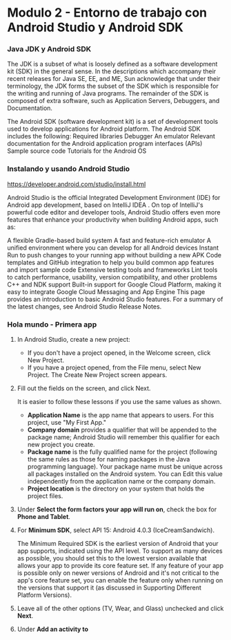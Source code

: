 # Modulo 2 - Entorno de trabajo con Android Studio y Android SDK

### Java JDK y Android SDK

The JDK is a subset of what is loosely defined as a software development kit (SDK) in the general sense. In the descriptions which accompany their recent releases for Java SE, EE, and ME, Sun acknowledge that under their terminology, the JDK forms the subset of the SDK which is responsible for the writing and running of Java programs. The remainder of the SDK is composed of extra software, such as Application Servers, Debuggers, and Documentation.

The Android SDK (software development kit) is a set of development tools used to develop applications for Android platform. The Android SDK includes the following:
Required libraries
Debugger
An emulator
Relevant documentation for the Android application program interfaces (APIs)
Sample source code
Tutorials for the Android OS



### Instalando y usando Android Studio

https://developer.android.com/studio/install.html

Android Studio is the official Integrated Development Environment (IDE) for Android app development, based on IntelliJ IDEA . On top of IntelliJ's powerful code editor and developer tools, Android Studio offers even more features that enhance your productivity when building Android apps, such as:

A flexible Gradle-based build system
A fast and feature-rich emulator
A unified environment where you can develop for all Android devices
Instant Run to push changes to your running app without building a new APK
Code templates and GitHub integration to help you build common app features and import sample code
Extensive testing tools and frameworks
Lint tools to catch performance, usability, version compatibility, and other problems
C++ and NDK support
Built-in support for Google Cloud Platform, making it easy to integrate Google Cloud Messaging and App Engine
This page provides an introduction to basic Android Studio features. For a summary of the latest changes, see Android Studio Release Notes.

### Hola mundo - Primera app

1. In Android Studio, create a new project:
	- If you don't have a project opened, in the Welcome screen, click New Project.
	- If you have a project opened, from the File menu, select New Project. The Create New Project screen appears.

2. Fill out the fields on the screen, and click Next.

	It is easier to follow these lessons if you use the same values as shown.
	- **Application Name** is the app name that appears to users. For this project, use "My First App."
	- **Company domain** provides a qualifier that will be appended to the package name; Android Studio will remember this qualifier for each new project you create.
	- **Package name** is the fully qualified name for the project (following the same rules as those for naming packages in the Java programming language). Your package name must be unique across all packages installed on the Android system. You can Edit this value independently from the application name or the company domain.
	- **Project location** is the directory on your system that holds the project files.

3. Under **Select the form factors your app will run on**, check the box for **Phone and Tablet**.

4. For **Minimum SDK**, select API 15: Android 4.0.3 (IceCreamSandwich).

	The Minimum Required SDK is the earliest version of Android that your app supports, indicated using the API level. To support as many devices as possible, you should set this to the lowest version available that allows your app to provide its core feature set. If any feature of your app is possible only on newer versions of Android and it's not critical to the app's core feature set, you can enable the feature only when running on the versions that support it (as discussed in Supporting Different Platform Versions).

5. Leave all of the other options (TV, Wear, and Glass) unchecked and click **Next**.

6. Under **Add an activity to <template>**, select **Blank Activity** and click **Next**.

7. Deja las opciones como las sugieren y click en **Next**.

8. Click the **Finish** button to create the project.

### Estructura de proyecto Android

<img src="https://developer.android.com/studio/images/intro/project-android-view_2-1_2x.png" width="300">

Each project in Android Studio contains one or more modules with source code files and resource files. Types of modules include:

Android app modules
Library modules
Google App Engine modules
By default, Android Studio displays your project files in the Android project view, as shown in figure 1. This view is organized by modules to provide quick access to your project's key source files.

All the build files are visible at the top level under Gradle Scripts and each app module contains the following folders:

manifests: Contains the AndroidManifest.xml file.
java: Contains the Java source code files, including JUnit test code.
res: Contains all non-code resources, such as XML layouts, UI strings, and bitmap images.
The Android project structure on disk differs from this flattened representation. To see the actual file structure of the project, select Project from the Project dropdown (in figure 1, it's showing as Android).

You can also customize the view of the project files to focus on specific aspects of your app development. For example, selecting the Problems view of your project displays links to the source files containing any recognized coding and syntax errors, such as a missing XML element closing tag in a layout file.

**app/src/main/res/layout/activity_main.xml**

	This XML layout file is for the activity you added when you created the project with Android Studio. Following the New Project workflow, Android Studio presents this file with both a text view and a preview of the screen UI. The file contains some default interface elements from the material design library, including the app bar and a floating action button. It also includes a separate layout file with the main content.
	This XML layout file resides in activity_my.xml, and contains some settings and a TextView element that displays the message, "Hello world!".

**app/src/main/java/com.....myappname/MainActivity.java**

	A tab for this file appears in Android Studio when the New Project workflow finishes. When you select the file you see the class definition for the activity you created. When you build and run the app, the Activity class starts the activity and loads the layout file that says "Hello World!"

**app/src/main/AndroidManifest.xml**

	The manifest file describes the fundamental characteristics of the app and defines each of its components. You'll revisit this file as you follow these lessons and add more components to your app.

**app/build.gradle**

	Android Studio uses Gradle to compile and build your app. There is a build.gradle file for each module of your project, as well as a build.gradle file for the entire project. Usually, you're only interested in the build.gradle file for the module, in this case the app or application module. This is where your app's build dependencies are set, including the defaultConfig settings:

		- compiledSdkVersion is the platform version against which you will compile your app. By default, this is set to the latest version of Android available in your SDK. (It should be Android 4.1 or greater; if you don't have such a version available, you must install one using the SDK Manager.) You can still build your app to support older versions, but setting this to the latest version allows you to enable new features and optimize your app for a great user experience on the latest devices.

		- applicationId is the fully qualified package name for your application that you specified during the New Project workflow.

		- minSdkVersion is the Minimum SDK version you specified during the New Project workflow. This is the earliest version of the Android SDK that your app supports.

		- targetSdkVersion indicates the highest version of Android with which you have tested your application. As new versions of Android become available, you should test your app on the new version and update this value to match the latest API level and thereby take advantage of new platform features. For more information, read Supporting Different Platform Versions.

**drawable-< density >/**

	Directories for drawable resources, other than launcher icons, designed for various densities.

**layout/**

	Directory for files that define your app's user interface like activity_my.xml, discussed above, which describes a basic layout for the MyActivity class.

**menu/**

	Directory for files that define your app's menu items.

**mipmap/**

	Launcher icons reside in the mipmap/ folder rather than the drawable/ folders. This folder contains the ic_launcher.png image that appears when you run the default app.

**values/**

	Directory for other XML files that contain a collection of resources, such as string and color definitions.

#### The User Interface

<img src="https://developer.android.com/studio/images/intro/main-window_2-1_2x.png" width="700">

1. The toolbar lets you carry out a wide range of actions, including running your app and launching Android tools.
2. The navigation bar helps you navigate through your project and open files for editing. It provides a more compact view of the structure visible in the Project tool window.
3. The editor window is where you create and modify code. Depending on the current file type, this window can change. For example, when viewing a layout file, the editor window displays the layout editor and offers the option to view the corresponding XML file.
4. Tool windows give you access to specific tasks like project management, search, version control, and more. You can expand them and collapse them.
5. The status bar displays the status of your project and the IDE itself, as well as any warnings or messages.

	You can organize the main window to give yourself more screen space by hiding or moving toolbars and tool windows. You can also use keyboard shortcuts to access most IDE features.

	At any time, you can search across your source code, databases, actions, elements of the user interface, and so on, by double-pressing the Shift key, or clicking the magnifying glass in the upper right-hand corner of the Android Studio window. This can be very useful if, for example, you are trying to locate a particular IDE action that you have forgotten how to trigger.

#### The Gradle Settings File

The gradle.settings file, located in the root project directory, tells Gradle which modules it should include when building your app. For most projects, the file is simple and only includes the following:

	include ‘:app’

However, multi-module projects need to specify each module that should go into the final build.

#### The Top-level Build File

The top-level build.gradle file, located in the root project directory, defines build configurations that apply to all modules in your project. By default, the top-level build file uses the buildscript {} block to define the Gradle repositories and dependencies that are common to all modules in the project. The following code sample describes the default settings and DSL elements you can find in the top-level build.gradle after creating a new project.

	/**
	 * The buildscript {} block is where you configure the repositories and
	 * dependencies for Gradle itself--meaning, you should not include dependencies
	 * for your modules here. For example, this block includes the Android plugin for
	 * Gradle as a dependency because it provides the additional instructions Gradle
	 * needs to build Android app modules.
	 */

	buildscript {

	    /**
	     * The repositories {} block configures the repositories Gradle uses to
	     * search or download the dependencies. Gradle pre-configures support for remote
	     * repositories such as JCenter, Maven Central, and Ivy. You can also use local
	     * repositories or define your own remote repositories. The code below defines
	     * JCenter as the repository Gradle should use to look for its dependencies.
	     */

	    repositories {
	        jcenter()
	    }

	    /**
	     * The dependencies {} block configures the dependencies Gradle needs to use
	     * to build your project. The following line adds Android Plugin for Gradle
	     * version 2.0.0 as a classpath dependency.
	     */

	    dependencies {
	        classpath 'com.android.tools.build:gradle:2.0.0'
	    }
	}

	/**
	 * The allprojects {} block is where you configure the repositories and
	 * dependencies used by all modules in your project, such as third-party plugins
	 * or libraries. Dependencies that are not required by all the modules in the
	 * project should be configured in module-level build.gradle files. For new
	 * projects, Android Studio configures JCenter as the default repository, but it
	 * does not configure any dependencies.
	 */

	allprojects {
	   repositories {
	       jcenter()
	   }
	}

#### The Module-level Build File

The module-level build.gradle file, located in each <project>/<module>/ directory, allows you to configure build settings for the specific module it is located in. Configuring these build settings allows you to provide custom packaging options, such as additional build types and product flavors, and override settings in the main/ app manifest or top-level build.gradle file.

This sample Android app module build.gradle file outlines some of the basic DSL elements and settings that you should know.

	/**
	 * The first line in the build configuration applies the Android plugin for
	 * Gradle to this build and makes the android {} block available to specify
	 * Android-specific build options.
	 */

	apply plugin: 'com.android.application'

	/**
	 * The android {} block is where you configure all your Android-specific
	 * build options.
	 */

	android {

	  /**
	   * compileSdkVersion specifies the Android API level Gradle should use to
	   * compile your app. This means your app can use the API features included in
	   * this API level and lower.
	   *
	   * buildToolsVersion specifies the version of the SDK build tools, command-line
	   * utilities, and compiler that Gradle should use to build your app. You need to
	   * download the build tools using the SDK Manager.
	   */

	  compileSdkVersion 23
	  buildToolsVersion "23.0.3"

	  /**
	   * The defaultConfig {} block encapsulates default settings and entries for all
	   * build variants, and can override some attributes in main/AndroidManifest.xml
	   * dynamically from the build system. You can configure product flavors to override
	   * these values for different versions of your app.
	   */

	  defaultConfig {

	    /**
	     * applicationId uniquely identifies the package for publishing.
	     * However, your source code should still reference the package name
	     * defined by the package attribute in the main/AndroidManifest.xml file.
	     */

	    applicationId 'com.example.myapp'

	    // Defines the minimum API level required to run the app.
	    minSdkVersion 14

	    // Specifies the API level used to test the app.
	    targetSdkVersion 23

	    // Defines the version number of your app.
	    versionCode 1

	    // Defines a user-friendly version name for your app.
	    versionName "1.0"
	  }

	  /**
	   * The buildTypes {} block is where you can configure multiple build types.
	   * By default, the build system defines two build types: debug and release. The
	   * debug build type is not explicitly shown in the default build configuration,
	   * but it includes debugging tools and is signed with the debug key. The release
	   * build type applies Proguard settings and is not signed by default.
	   */

	  buildTypes {

	    /**
	     * By default, Android Studio configures the release build type to enable code
	     * shrinking, using minifyEnabled, and specifies the Proguard settings file.
	     */

	    release {
	        minifyEnabled true // Enables code shrinking for the release build type.
	        proguardFiles getDefaultProguardFile('proguard-android.txt'), 'proguard-rules.pro'
	    }
	  }

	  /**
	   * The productFlavors {} block is where you can configure multiple product
	   * flavors. This allows you to create different versions of your app that can
	   * override defaultConfig {} with their own settings. Product flavors are
	   * optional, and the build system does not create them by default. This example
	   * creates a free and paid product flavor. Each product flavor then specifies
	   * its own application ID, so that they can exist on the Google Play Store, or
	   * an Android device, simultaneously.
	   */

	  productFlavors {
	    free {
	      applicationId 'com.example.myapp.free'
	    }

	    paid {
	      applicationId 'com.example.myapp.paid'
	    }
	  }
	}

	/**
	 * The dependencies {} block in the module-level build configuration file
	 * only specifies dependencies required to build the module itself.
	 */

	dependencies {
	    compile project(":lib")
	    compile 'com.android.support:appcompat-v7:22.0.1'
	    compile fileTree(dir: 'libs', include: ['*.jar'])
	}

#### FILES

gradle.properties

	This is where you can configure project-wide Gradle settings, such as the Gradle daemon's maximum heap size. For more information, see Configuring the build environment.

local.properties

	Configures local environment properties for the build system, such as the path to the SDK installation. Because the content of this file is automatically generated by Android Studio and is specific to the local developer environment, you should not modify this file manually or check it into your version control system.

src/main/

	This source set includes code and resources common to all build variants.

src/< buildType >/

	Create this source set to include code and resources only for a specific build type.


### Ciclo de vida de una actividad

<img src="https://developer.android.com/images/training/basics/basic-lifecycle.png" width="700">

**onCreate:** Se llama en la creación de la actividad. Se utiliza para realizar todo tipo de inicializaciones, como la creación de la interfaz de usuario o la inicialización de estructuras de datos. Puede recibir información de estado dela actividad (en una instancia de la clase Bundle), por si se reanuda desde una actividad que ha sido destruida y vuelta a crear.

**onStart:** Nos indica que la actividad está a punto de ser mostrada al usuario.

**onResume:** Se llama cuando la actividad va a comenzar a interactuar con el usuario. Es un buen lugar para lanzar las animaciones y la música.

**onPause:** Indica que la actividad está a punto de ser lanzada a segundo plano, normalmente porque otra actividad es lanzada. Es el lugar adecuado para detener animaciones, música o almacenar los datos que estaban en edición.

**onStop:** La actividad ya no va a ser visible para el usuario. Ojo si hay muy poca memoria, es posible que la actividad se destruya sin llamar a este método.

**onRestart:** Indica que la actividad va a volver a ser representada después de haber pasado por onStop().

**onDestroy:** Se llama antes de que la actividad sea totalmente destruida. Por ejemplo, cuando el usuario pulsa el botón de volver o cuando se llama al método finish(). Ojo si hay muy poca memoria, es posible que la actividad se destruya sin llamar a este método.

##### Destroy the Activity

While the activity's first lifecycle callback is onCreate(), its very last callback is onDestroy(). The system calls this method on your activity as the final signal that your activity instance is being completely removed from the system memory.

Most apps don't need to implement this method because local class references are destroyed with the activity and your activity should perform most cleanup during onPause() and onStop(). However, if your activity includes background threads that you created during onCreate() or other long-running resources that could potentially leak memory if not properly closed, you should kill them during onDestroy().

```java
@Override
public void onDestroy() {
    super.onDestroy();  // Always call the superclass

    // Stop method tracing that the activity started during onCreate()
    android.os.Debug.stopMethodTracing();
}
```

##### Pause Your Activity

<img src="https://developer.android.com/images/training/basics/basic-lifecycle-paused.png" width="700">

When the system calls onPause() for your activity, it technically means your activity is still partially visible, but most often is an indication that the user is leaving the activity and it will soon enter the Stopped state. You should usually use the onPause() callback to:

Stop animations or other ongoing actions that could consume CPU.
Commit unsaved changes, but only if users expect such changes to be permanently saved when they leave (such as a draft email).
Release system resources, such as broadcast receivers, handles to sensors (like GPS), or any resources that may affect battery life while your activity is paused and the user does not need them.

For example, if your application uses the Camera, the onPause() method is a good place to release it.

```java
@Override
public void onPause() {
    super.onPause();  // Always call the superclass method first

    // Release the Camera because we don't need it when paused
    // and other activities might need to use it.
    if (mCamera != null) {
        mCamera.release();
        mCamera = null;
    }
}
```
##### Resume Your Activity

When the user resumes your activity from the Paused state, the system calls the onResume() method.

Be aware that the system calls this method every time your activity comes into the foreground, including when it's created for the first time. As such, you should implement onResume() to initialize components that you release during onPause() and perform any other initializations that must occur each time the activity enters the Resumed state (such as begin animations and initialize components only used while the activity has user focus).

The following example of onResume() is the counterpart to the onPause() example above, so it initializes the camera that's released when the activity pauses.

```java
@Override
public void onResume() {
    super.onResume();  // Always call the superclass method first

    // Get the Camera instance as the activity achieves full user focus
    if (mCamera == null) {
        initializeCamera(); // Local method to handle camera init
    }
}
```

#### Stopping and Restarting an Activity

<img src="https://developer.android.com/images/training/basics/basic-lifecycle-stopped.png" width="700">

Properly stopping and restarting your activity is an important process in the activity lifecycle that ensures your users perceive that your app is always alive and doesn't lose their progress. There are a few of key scenarios in which your activity is stopped and restarted:

The user opens the Recent Apps window and switches from your app to another app. The activity in your app that's currently in the foreground is stopped. If the user returns to your app from the Home screen launcher icon or the Recent Apps window, the activity restarts.
The user performs an action in your app that starts a new activity. The current activity is stopped when the second activity is created. If the user then presses the Back button, the first activity is restarted.
The user receives a phone call while using your app on his or her phone.

##### Stop Your Activity

When your activity receives a call to the onStop() method, it's no longer visible and should release almost all resources that aren't needed while the user is not using it. Once your activity is stopped, the system might destroy the instance if it needs to recover system memory. In extreme cases, the system might simply kill your app process without calling the activity's final onDestroy() callback, so it's important you use onStop() to release resources that might leak memory.

Although the onPause() method is called before onStop(), you should use onStop() to perform larger, more CPU intensive shut-down operations, such as writing information to a database.

#### Recreating an Activity

There are a few scenarios in which your activity is destroyed due to normal app behavior, such as when the user presses the Back button or your activity signals its own destruction by calling finish(). The system may also destroy your activity if it's currently stopped and hasn't been used in a long time or the foreground activity requires more resources so the system must shut down background processes to recover memory.

	Caution: Your activity will be destroyed and recreated each time the user rotates the screen. When the screen changes orientation, the system destroys and recreates the foreground activity because the screen configuration has changed and your activity might need to load alternative resources (such as the layout).

By default, the system uses the Bundle instance state to save information about each View object in your activity layout (such as the text value entered into an EditText object). So, if your activity instance is destroyed and recreated, the state of the layout is restored to its previous state with no code required by you. However, your activity might have more state information that you'd like to restore, such as member variables that track the user's progress in the activity.

	Note: In order for the Android system to restore the state of the views in your activity, each view must have a unique ID, supplied by the android:id attribute.

<img src="https://developer.android.com/images/training/basics/basic-lifecycle-savestate.png" width="700">

##### Save Your Activity State

As your activity begins to stop, the system calls onSaveInstanceState() so your activity can save state information with a collection of key-value pairs. The default implementation of this method saves information about the state of the activity's view hierarchy, such as the text in an EditText widget or the scroll position of a ListView.

To save additional state information for your activity, you must implement onSaveInstanceState() and add key-value pairs to the Bundle object. For example:

```java
static final String STATE_SCORE = "playerScore";
static final String STATE_LEVEL = "playerLevel";
...

@Override
public void onSaveInstanceState(Bundle savedInstanceState) {
    // Save the user's current game state
    savedInstanceState.putInt(STATE_SCORE, mCurrentScore);
    savedInstanceState.putInt(STATE_LEVEL, mCurrentLevel);

    // Always call the superclass so it can save the view hierarchy state
    super.onSaveInstanceState(savedInstanceState);
}
```

##### Restore Your Activity State

When your activity is recreated after it was previously destroyed, you can recover your saved state from the Bundle that the system passes your activity. Both the onCreate() and onRestoreInstanceState() callback methods receive the same Bundle that contains the instance state information.

Because the onCreate() method is called whether the system is creating a new instance of your activity or recreating a previous one, you must check whether the state Bundle is null before you attempt to read it. If it is null, then the system is creating a new instance of the activity, instead of restoring a previous one that was destroyed.

For example, here's how you can restore some state data in onCreate():

```java
@Override
protected void onCreate(Bundle savedInstanceState) {
    super.onCreate(savedInstanceState); // Always call the superclass first

    // Check whether we're recreating a previously destroyed instance
    if (savedInstanceState != null) {
        // Restore value of members from saved state
        mCurrentScore = savedInstanceState.getInt(STATE_SCORE);
        mCurrentLevel = savedInstanceState.getInt(STATE_LEVEL);
    } else {
        // Probably initialize members with default values for a new instance
    }
    ...
}
```

Instead of restoring the state during onCreate() you may choose to implement onRestoreInstanceState(), which the system calls after the onStart() method. The system calls onRestoreInstanceState() only if there is a saved state to restore, so you do not need to check whether the Bundle is null:

```java
public void onRestoreInstanceState(Bundle savedInstanceState) {
    // Always call the superclass so it can restore the view hierarchy
    super.onRestoreInstanceState(savedInstanceState);

    // Restore state members from saved instance
    mCurrentScore = savedInstanceState.getInt(STATE_SCORE);
    mCurrentLevel = savedInstanceState.getInt(STATE_LEVEL);
}
```

### Ejercicio 1
¿Cuándo se llama a los eventos del ciclo de vida en una actividad?

En este ejercicio vamos a implementar todos los métodos del ciclo de vida de la actividad MainActivity y añadiremos un toast para mostrar cuando se ejecuta. De esta forma comprenderemos mejor cuando se llama a cada método.

1. Abre la actividad MainActivity del proyecto Asteroides o Mis Lugares.
2. Copia el codigo que se encuentra aqui: [Codigo de ejemplo](/chapter2/MainActivity.java)
3. Ejecuta la aplicación y observa la secuencia de Toast.
4. Selecciona la opción cambiar de aplicacion y luego regresa a la actividad. Observa la secuencia de Toast.
5. Sal de la actividad y observa la secuencia de Toast.

### El emulador y ejecutar desde el celular

#### Run on a Real Device

##### Set up your device

1. Plug in your device to your development machine with a USB cable. If you're developing on Windows, you might need to install the appropriate USB driver for your device. For help installing drivers, see the OEM USB Drivers document.

2. Enable USB debugging on your device. On Android 4.0 and newer, go to Settings > Developer options.
```
Note: On Android 4.2 and newer, Developer options is hidden by default. To make it available, go to Settings > About phone and tap Build number seven times. Return to the previous screen to find Developer options.
```

##### Run the app from Android Studio

1. Select one of your project's files and click Run  from the toolbar.

2. In the Choose Device window that appears, select the Choose a running device radio button, select your device, and click OK .

Android Studio installs the app on your connected device and starts it.



#### Run on the Emulator

Whether you're using Android Studio or the command line, to run your app on the emulator you need to first create an Android Virtual Device (AVD). An AVD is a device configuration for the Android emulator that allows you to model a specific device.

##### Create an AVD

1. Launch the Android Virtual Device Manager:
	- In Android Studio, select Tools > Android > AVD Manager, or click the AVD Manager icon  in the toolbar. The AVD Manager screen appears.
	- Or, from the command line, change directories to sdk/ and execute:
	```
	tools/android avd
	```

	Note: The AVD Manager that appears when launched from the command line is different from the version in Android Studio, so the following instructions may not all apply.

2. On the AVD Manager main screen, click Create Virtual Device.
3. In the Select Hardware window, select a device configuration, such as Nexus 6, then click Next.
4. Select the desired system version for the AVD and click Next.
5. Verify the configuration settings, then click Finish.

For more information about using AVDs, see [Managing AVDs with AVD Manager](https://developer.android.com/studio/run/managing-avds.html.)

##### Run the app from Android Studio
1. In Android Studio, select your project and click Run   from the toolbar.
2. In the Choose Device window, click the Launch emulator radio button.
3. From the Android virtual device pull-down menu, select the emulator you created, and click OK.

It can take a few minutes for the emulator to load itself. You may have to unlock the screen. When you do, My First App appears on the emulator screen.

That's how you build and run your Android app on the emulator! To start developing, continue to the next lesson.




